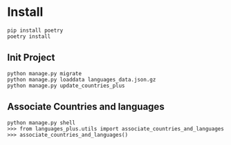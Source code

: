 # Install 
    
    pip install poetry
    poetry install

## Init Project

    python manage.py migrate 
    python manage.py loaddata languages_data.json.gz
    python manage.py update_countries_plus


## Associate Countries and languages 

    python manage.py shell
    >>> from languages_plus.utils import associate_countries_and_languages
    >>> associate_countries_and_languages()
